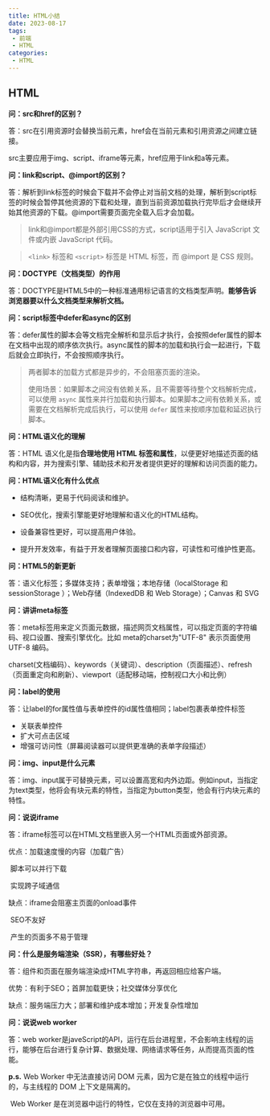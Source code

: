 ```yaml
---
title: HTML小结
date: 2023-08-17
tags:
 - 前端
 - HTML
categories:
 - HTML
---
```


## HTML

**问：src和href的区别？**

答：src在引用资源时会替换当前元素，href会在当前元素和引用资源之间建立链接。

src主要应用于img、script、iframe等元素，href应用于link和a等元素。

**问：link和script、@import的区别？**

答：解析到link标签的时候会下载并不会停止对当前文档的处理，解析到script标签的时候会暂停其他资源的下载和处理，直到当前资源加载执行完毕后才会继续开始其他资源的下载。@import需要页面完全载入后才会加载。

>link和@import都是外部引用CSS的方式，script适用于引入 JavaScript 文件或内嵌 JavaScript 代码。

>`<link>` 标签和 `<script>` 标签是 HTML 标签，而 @import 是 CSS 规则。

**问：DOCTYPE（文档类型）的作用**

答：DOCTYPE是HTML5中的一种标准通用标记语言的文档类型声明。**能够告诉浏览器要以什么文档类型来解析文档。**

**问：script标签中defer和async的区别**

答：defer属性的脚本会等文档完全解析和显示后才执行，会按照defer属性的脚本在文档中出现的顺序依次执行。async属性的脚本的加载和执行会一起进行，下载后就会立即执行，不会按照顺序执行。

> 两者脚本的加载方式都是异步的，不会阻塞页面的渲染。
>
> 使用场景：如果脚本之间没有依赖关系，且不需要等待整个文档解析完成，可以使用 `async` 属性来并行加载和执行脚本。如果脚本之间有依赖关系，或需要在文档解析完成后执行，可以使用 `defer` 属性来按顺序加载和延迟执行脚本。

**问：HTML语义化的理解**

答：HTML 语义化是指**合理地使用 HTML 标签和属性**，以便更好地描述页面的结构和内容，并为搜索引擎、辅助技术和开发者提供更好的理解和访问页面的能力。

**问：HTML语义化有什么优点**

- 结构清晰，更易于代码阅读和维护。

- SEO优化，搜索引擎能更好地理解和语义化的HTML结构。

- 设备兼容性更好，可以提高用户体验。

- 提升开发效率，有益于开发者理解页面接口和内容，可读性和可维护性更高。

**问：HTML5的新更新**

答：语义化标签；多媒体支持；表单增强；本地存储（localStorage 和 sessionStorage ）；Web存储（IndexedDB 和 Web Storage）；Canvas 和 SVG

**问：讲讲meta标签**

答：meta标签用来定义页面元数据，描述网页文档属性，可以指定页面的字符编码、视口设置、搜索引擎优化。比如 meta的charset为"UTF-8" 表示页面使用 UTF-8 编码。

charset(文档编码）、keywords（关键词）、description（页面描述）、refresh（页面重定向和刷新）、viewport（适配移动端，控制视口大小和比例）

**问：label的使用**

答：让label的for属性值与表单控件的id属性值相同；label包裹表单控件标签

- 关联表单控件
- 扩大可点击区域
- 增强可访问性（屏幕阅读器可以提供更准确的表单字段描述）

**问：img、input是什么元素**

答：img、input属于可替换元素，可以设置高宽和内外边距。例如input，当指定为text类型，他将会有块元素的特性，当指定为button类型，他会有行内块元素的特性。

**问：说说iframe**

答：iframe标签可以在HTML文档里嵌入另一个HTML页面或外部资源。

优点：加载速度慢的内容（加载广告）

​            脚本可以并行下载

​            实现跨子域通信

缺点：iframe会阻塞主页面的onload事件

​           SEO不友好

​           产生的页面多不易于管理

**问：什么是服务端渲染（SSR），有哪些好处？**

答：组件和页面在服务端渲染成HTML字符串，再返回相应给客户端。

优势：有利于SEO；首屏加载更快；社交媒体分享优化

缺点：服务端压力大；部署和维护成本增加；开发复杂性增加

**问：说说web worker**

答：web worker是javeScript的API，运行在后台进程里，不会影响主线程的运行，能够在后台进行复杂计算、数据处理、网络请求等任务，从而提高页面的性能。

**p.s.**  Web Worker 中无法直接访问 DOM 元素，因为它是在独立的线程中运行的，与主线程的 DOM 上下文是隔离的。

​         Web Worker 是在浏览器中运行的特性，它仅在支持的浏览器中可用。 